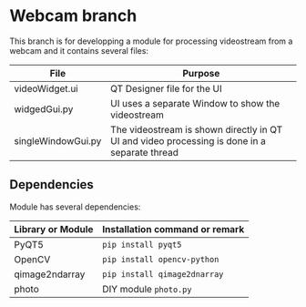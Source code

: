 # Webcam branch

This branch is for developping a module for processing videostream from a webcam and it contains several files:

| File | Purpose |
|---|---|
videoWidget.ui | QT Designer file for the UI
widgedGui.py | UI uses a separate Window to show the videostream
singleWindowGui.py | The videostream is shown directly in QT UI and video processing is done in a separate thread

## Dependencies

Module has several dependencies:

| Library or Module | Installation command or remark |
|---|---|
PyQT5 | `pip install pyqt5`
OpenCV | `pip install opencv-python`
qimage2ndarray | `pip install qimage2dnarray`
photo | DIY module `photo.py`
